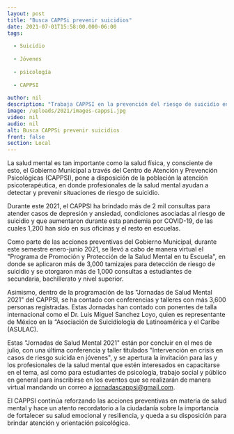 ```yaml
---
layout: post
title: "Busca CAPPSi prevenir suicidios"
date: 2021-07-01T15:58:00.000-06:00
tags:
  
  - Suicidio
  
  - Jóvenes
  
  - psicología
  
  - CAPPSI
  
author: nil
description: "Trabaja CAPPSI en la prevención del riesgo de suicidio en la población; ha brindado más de 2 mil consultas"
image: /uploads/2021/images-cappsi.jpg
video: nil
audio: nil
alt: Busca CAPPSi prevenir suicidios
front: false
section: Local
---
```


La salud mental es tan importante como la salud física, y consciente de esto, el Gobierno Municipal a través del Centro de Atención y Prevención Psicológicas (CAPPSI), pone a disposición de la población la atención psicoterapéutica, en donde profesionales de la salud mental ayudan a detectar y prevenir situaciones de riesgo de suicidio.

Durante este 2021, el CAPPSI ha brindado más de 2 mil consultas para atender casos de depresión y ansiedad, condiciones asociadas al riesgo de suicidio y que aumentaron durante esta pandemia por COVID-19, de las cuales 1,200 han sido en sus oficinas y el resto en escuelas.

Como parte de las acciones preventivas del Gobierno Municipal, durante este semestre enero-junio 2021, se llevó a cabo de manera virtual el "Programa de Promoción y Protección de la Salud Mental en tu Escuela", en donde se aplicaron más de 3,000 tamizajes para detección de riesgo de suicidio y se otorgaron más de 1,000 consultas a estudiantes de secundaria, bachillerato y nivel superior.

Asimismo, dentro de la programación de las "Jornadas de Salud Mental 2021" del CAPPSI, se ha contado con conferencias y talleres con más 3,600 personas registradas. Estas Jornadas han contado con ponentes de talla internacional como el Dr. Luis Miguel Sanchez Loyo, quien es representante de México en la “Asociación de Suicidiologia de Latinoamérica y el Caribe (ASULAC).

Estas "Jornadas de Salud Mental 2021" están por concluir en el mes de julio, con una última conferencia y taller titulados "Intervención en crisis en casos de riesgo suicida en jóvenes", y se apertura la invitación para las y los profesionales de la salud mental que estén interesados en capacitarse en el tema, así como para estudiantes de psicología, trabajo social y público en general para inscribirse en los eventos que se realizarán de manera virtual mandando un correo a jornadascappsi@gmail.com.

El CAPPSI continúa reforzando las acciones preventivas en materia de salud mental y hace un atento recordatorio a la ciudadanía sobre la importancia de fortalecer su salud emocional y resiliencia, y queda a su disposición para brindar atención y orientación psicológica.